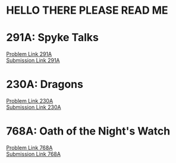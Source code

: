 # HELLO THERE PLEASE READ ME

# 291A: Spyke Talks
[Problem Link 291A](http://codeforces.com/contest/291/problem/A) <br>
[Submission Link 291A]() <br>

# 230A: Dragons
[Problem Link 230A](http://codeforces.com/contest/230/problem/A) <br>
[Submission Link 230A]() <br>

# 768A: Oath of the Night's Watch
[Problem Link 768A](http://codeforces.com/contest/768/problem/A) <br>
[Submission Link 768A]() <br>
